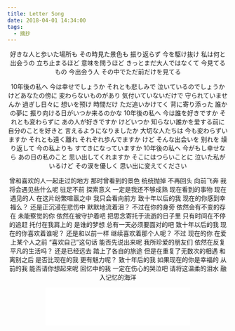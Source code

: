 ```yaml
---
title: Letter Song
date: 2018-04-01 14:34:00
tags:
  - 摘抄
---
```

<center>
好きな人と歩いた場所も
その時見た景色も
振り返らず 今を駆け抜け
私は何と出会うの
立ち止まるほど
意味を問うほど
きっとまだ大人ではなくて
今見てるもの
今出会う人
その中でただ前だけを見てる

<!-- more -->

10年後の私へ
今は幸せでしょうか
それとも悲しみで
泣いているのでしょうか
けどあなたの傍に
変わらないものがあり
気付いていないだけで
守られていませんか
過ぎし日々に 想いを预け
時間だけ ただ追いかけてく
背に寄り添った 誰かの夢に
振り向ける日がいつか来るのかな
10年後の私へ
今は誰を好きですか
それとも変わらずに
あの人が好きですか
けどいつか
知らない誰かを爱する前に
自分のことを好きと
言えるようになりましたか
大切な人たちは
今も変わらずいますか
それとも遠く離れ
それぞれ歩んでますか
けど そんな出会いを
别れを 缲り返して
今の私よりも
すてきになっていますか
10年後の私へ
今がもし幸せなら
あの日の私のこと
思い出してくれますか
そこにはつらいことに
泣いた私がいるけど
その涙を優しく
思い出に変えてください

曾和喜欢的人一起走过的地方
那时曾看到的景色
统统抛掉 不再回头 向前飞奔
我将会遇见些什么呢
驻足不前
探索意义
一定是我还不够成熟
现在看到的事物
现在遇见的人
在这片纷繁喧嚣之中 我只会看向前方
致十年以后的我
现在的你感到幸福么？
还是正沉浸在悲伤中
默默地流着泪？
不过在你的身旁
依然会有不变的存在
未能察觉的你
依然在被守护着吧
把思念寄托于流逝的日子里
只有时间在不停的追赶
托付在我肩上的 是谁的梦想
总有一天必须要面对的吧
致十年以后的我
现在的你喜欢着谁呢？
还是和以前一样
继续喜欢着那个人呢？
不过 现在的你
在爱上某个人之前
“喜欢自己”这句话
能否先说出来呢
我所珍爱的朋友们
依然在反复平凡的生活吗？
还是已经远去
踏上了各自的旅途
但是在重复了无数次的相遇
和离别之后
是否比现在的我
更有魅力呢？
致十年后的我
如果现在的你是幸福的
从前的我
能否请你想起来呢
回忆中的我
一定在伤心的哭泣吧
请将这温柔的泪水
融入记忆的海洋
<iframe frameborder="no" border="0" marginwidth="0" marginheight="0" width=330 height=86 src="//music.163.com/outchain/player?type=2&id=27571001&auto=1&height=66"></iframe>
